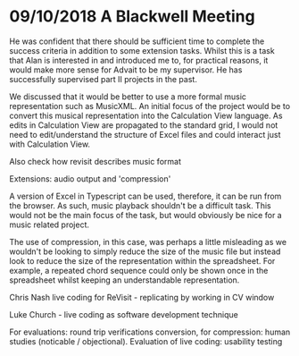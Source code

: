 # 09/10/2018 A Blackwell Meeting

He was confident that there should be sufficient time to complete the success criteria in addition to some extension tasks. Whilst this is a task that Alan is interested in and introduced me to, for practical reasons, it would make more sense for Advait to be my supervisor. He has successfully supervised part II projects in the past.

We discussed that it would be better to use a more formal music representation such as MusicXML. An initial focus of the project would be to convert this musical representation into the Calculation View language. As edits in Calculation View are propagated to the standard grid, I would not need to edit/understand the structure of Excel files and could interact just with Calculation View.

Also check how revisit describes music format

Extensions: audio output and 'compression'

A version of Excel in Typescript can be used, therefore, it can be run from the browser. As such, music playback shouldn't be a difficult task. This would not be the main focus of the task, but would obviously be nice for a music related project.

The use of compression, in this case, was perhaps a little misleading as we wouldn't be looking to simply reduce the size of the music file but instead look to reduce the size of the representation within the spreadsheet. For example, a repeated chord sequence could only be shown once in the spreadsheet whilst keeping an understandable representation. 

Chris Nash live coding for ReVisit - replicating by working in CV window

Luke Church - live coding as software development technique

For evaluations: round trip verifications conversion, for compression: human studies (noticable / objectional). Evaluation of live coding:  usability testing